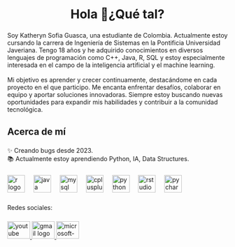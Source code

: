 <h1 align="center">Hola 👋¿Qué tal?</h1>

###

<p align="left">Soy Katheryn Sofia Guasca, una estudiante de Colombia. Actualmente estoy cursando la carrera de Ingeniería de Sistemas en la Pontificia Universidad Javeriana. Tengo 18 años y he adquirido conocimientos en diversos lenguajes de programación como C++, Java, R, SQL y estoy especialmente interesada en el campo de la inteligencia artificial y el machine learning.<br><br>Mi objetivo es aprender y crecer continuamente, destacándome en cada proyecto en el que participo. Me encanta enfrentar desafíos, colaborar en equipo y aportar soluciones innovadoras. Siempre estoy buscando nuevas oportunidades para expandir mis habilidades y contribuir a la comunidad tecnológica.</p>

###

<h2 align="left">Acerca de mí</h2>

###

<p align="left">✨ Creando bugs desde 2023.<br>📚 Actualmente estoy aprendiendo Python, IA, Data Structures.</p>

###

<div align="left">
  <img src="https://cdn.jsdelivr.net/gh/devicons/devicon/icons/r/r-original.svg" height="40" alt="r logo"  />
  <img width="12" />
  <img src="https://cdn.jsdelivr.net/gh/devicons/devicon/icons/java/java-original.svg" height="40" alt="java logo"  />
  <img width="12" />
  <img src="https://cdn.jsdelivr.net/gh/devicons/devicon/icons/mysql/mysql-original.svg" height="40" alt="mysql logo"  />
  <img width="12" />
  <img src="https://cdn.jsdelivr.net/gh/devicons/devicon/icons/cplusplus/cplusplus-original.svg" height="40" alt="cplusplus logo"  />
  <img width="12" />
  <img src="https://cdn.jsdelivr.net/gh/devicons/devicon/icons/python/python-original.svg" height="40" alt="python logo"  />
  <img width="12" />
  <img src="https://cdn.jsdelivr.net/gh/devicons/devicon/icons/rstudio/rstudio-original.svg" height="40" alt="rstudio logo"  />
  <img width="12" />
  <img src="https://cdn.jsdelivr.net/gh/devicons/devicon/icons/pycharm/pycharm-original.svg" height="40" alt="pycharm logo"  />
</div>

###

<p align="left">Redes sociales:</p>

###

<div align="left">
  <a href="https://youtube.com/@katheguasca2006?si=7Ak9ShvRf-EYFfYM" target="_blank">
    <img src="https://raw.githubusercontent.com/maurodesouza/profile-readme-generator/master/src/assets/icons/social/youtube/default.svg" width="52" height="40" alt="youtube logo"  />
  </a>
  <a href="katheryng2017@gmail.com" target="_blank">
    <img src="https://raw.githubusercontent.com/maurodesouza/profile-readme-generator/master/src/assets/icons/social/gmail/default.svg" width="52" height="40" alt="gmail logo"  />
  </a>
  <a href="ksofia.guasca@outlook.com" target="_blank">
    <img src="https://raw.githubusercontent.com/maurodesouza/profile-readme-generator/master/src/assets/icons/social/microsoft-outlook/default.svg" width="52" height="40" alt="microsoft-outlook logo"  />
  </a>
</div>

###
